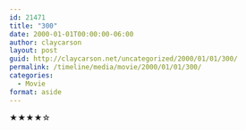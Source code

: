 ```yaml
---
id: 21471
title: "300"
date: 2000-01-01T00:00:00-06:00
author: claycarson
layout: post
guid: http://claycarson.net/uncategorized/2000/01/01/300/
permalink: /timeline/media/movie/2000/01/01/300/
categories:
  - Movie
format: aside
---
```

<div class="media-details"></div>

<div class="media-creator"></div>

<div class="media-rating">★★★★☆</div>